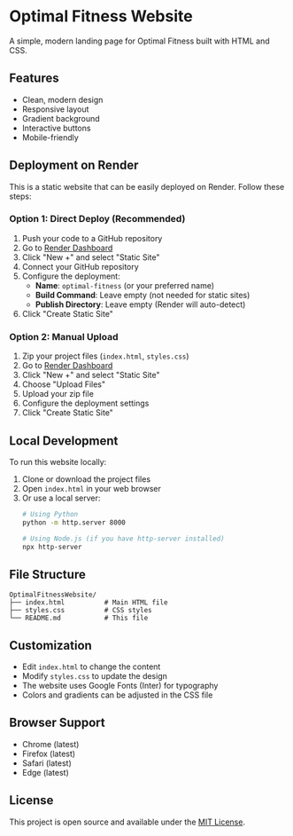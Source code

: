 # Optimal Fitness Website

A simple, modern landing page for Optimal Fitness built with HTML and CSS.

## Features

- Clean, modern design
- Responsive layout
- Gradient background
- Interactive buttons
- Mobile-friendly

## Deployment on Render

This is a static website that can be easily deployed on Render. Follow these steps:

### Option 1: Direct Deploy (Recommended)

1. Push your code to a GitHub repository
2. Go to [Render Dashboard](https://dashboard.render.com/)
3. Click "New +" and select "Static Site"
4. Connect your GitHub repository
5. Configure the deployment:
   - **Name**: `optimal-fitness` (or your preferred name)
   - **Build Command**: Leave empty (not needed for static sites)
   - **Publish Directory**: Leave empty (Render will auto-detect)
6. Click "Create Static Site"

### Option 2: Manual Upload

1. Zip your project files (`index.html`, `styles.css`)
2. Go to [Render Dashboard](https://dashboard.render.com/)
3. Click "New +" and select "Static Site"
4. Choose "Upload Files"
5. Upload your zip file
6. Configure the deployment settings
7. Click "Create Static Site"

## Local Development

To run this website locally:

1. Clone or download the project files
2. Open `index.html` in your web browser
3. Or use a local server:
   ```bash
   # Using Python
   python -m http.server 8000
   
   # Using Node.js (if you have http-server installed)
   npx http-server
   ```

## File Structure

```
OptimalFitnessWebsite/
├── index.html          # Main HTML file
├── styles.css          # CSS styles
└── README.md           # This file
```

## Customization

- Edit `index.html` to change the content
- Modify `styles.css` to update the design
- The website uses Google Fonts (Inter) for typography
- Colors and gradients can be adjusted in the CSS file

## Browser Support

- Chrome (latest)
- Firefox (latest)
- Safari (latest)
- Edge (latest)

## License

This project is open source and available under the [MIT License](LICENSE). 